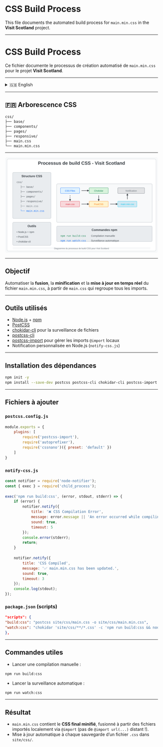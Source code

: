 # CSS Build Process

This file documents the automated build process for `main.min.css` in the **Visit Scotland** project.

---

# CSS Build Process

Ce fichier documente le processus de création automatisé de `main.min.css` pour le projet **Visit Scotland**.

---

<details>
    <summary>🇬🇧 English</summary>

## CSS Directory Structure

```
css/
├── base/
├── components/
├── pages/
├── responsive/
├── main.css
└── main.min.css
```

---

![CSS Build Process](./css-build-process-diagram.svg)

---

## Objective

Automate the **merging**, **minification**, and **real-time updating** of the `main.min.css` file, from `main.css` which includes all imports.

---

## Tools Used

- [Node.js](https://nodejs.org) + [npm](https://www.npmjs.com/)
- [PostCSS](https://postcss.org/)
- [chokidar-cli](https://github.com/kimmobrunfeldt/chokidar-cli) for file watching
- [postcss-cli](https://github.com/postcss/postcss-cli)
- [postcss-import](https://github.com/postcss/postcss-import) for handling local `@import` statements
- Custom Node.js notification system (`notify-css.js`)

---

## Installing Dependencies

```bash
npm init -y
npm install --save-dev postcss postcss-cli chokidar-cli postcss-import
```

---

## Files to Add

### `postcss.config.js`
```js
module.exports = {
    plugins: [
        require('postcss-import'),
        require('autoprefixer'),
        require('cssnano')({ preset: 'default' })
    ]
}
```

### `notify-css.js`
```js
const notifier = require('node-notifier');
const { exec } = require('child_process');

exec('npm run build:css', (error, stdout, stderr) => {
    if (error) {
        notifier.notify({
            title: '❌ CSS Compilation Error',
            message: error.message || 'An error occurred while compiling CSS.',
            sound: true,
            timeout: 5
        });
        console.error(stderr);
        return;
    }

    notifier.notify({
        title: 'CSS Compiled',
        message: '✅ main.min.css has been updated.',
        sound: true,
        timeout: 3
    });
    console.log(stdout);
});
```

### `package.json` (scripts)
```json
"scripts": {
  "build:css": "postcss site/css/main.css -o site/css/main.min.css",
  "watch:css": "chokidar 'site/css/**/*.css' -c 'npm run build:css && node site/scripts/notify-css.js'"
},
```

---

## Useful Commands

- Run a manual compilation:
```bash
npm run build:css
```

- Start automatic file watching:
```bash
npm run watch:css
```

---

## Result

- `main.min.css` contains the **final minified CSS**, merged from files locally imported via `@import` (not remote `@import url(...)` statements!).
  - Automatic updates each time a `.css` file is saved in `site/css/`.

</details>

---

## 🇫🇷 Arborescence CSS

```
css/
├── base/
├── components/
├── pages/
├── responsive/
├── main.css
└── main.min.css
```

---

![Processus de build CSS](./css-build-process-diagram.svg)

---

## Objectif

Automatiser la **fusion**, la **minification** et la **mise à jour en temps réel** du fichier `main.min.css`, à partir de `main.css` qui regroupe tous les imports.

---

## Outils utilisés

- [Node.js](https://nodejs.org) + [npm](https://www.npmjs.com/)
- [PostCSS](https://postcss.org/)
- [chokidar-cli](https://github.com/kimmobrunfeldt/chokidar-cli) pour la surveillance de fichiers
- [postcss-cli](https://github.com/postcss/postcss-cli)
- [postcss-import](https://github.com/postcss/postcss-import) pour gérer les imports `@import` locaux
- Notification personnalisée en Node.js (`notify-css.js`)

---

## Installation des dépendances

```bash
npm init -y
npm install --save-dev postcss postcss-cli chokidar-cli postcss-import
```

---

## Fichiers à ajouter

### `postcss.config.js`
```js
module.exports = {
    plugins: [
        require('postcss-import'),
        require('autoprefixer'),
        require('cssnano')({ preset: 'default' })
    ]
}
```

### `notify-css.js`
```js
const notifier = require('node-notifier');
const { exec } = require('child_process');

exec('npm run build:css', (error, stdout, stderr) => {
    if (error) {
        notifier.notify({
            title: '❌ CSS Compilation Error',
            message: error.message || 'An error occurred while compiling CSS.',
            sound: true,
            timeout: 5
        });
        console.error(stderr);
        return;
    }

    notifier.notify({
        title: 'CSS Compiled',
        message: '✅ main.min.css has been updated.',
        sound: true,
        timeout: 3
    });
    console.log(stdout);
});
```

### `package.json` (scripts)
```json
"scripts": {
"build:css": "postcss site/css/main.css -o site/css/main.min.css",
"watch:css": "chokidar 'site/css/**/*.css' -c 'npm run build:css && node site/scripts/notify-css.js'"
},
```

---

## Commandes utiles

- Lancer une compilation manuelle :
```bash
npm run build:css
```

- Lancer la surveillance automatique :
```bash
npm run watch:css
```

---

## Résultat

- `main.min.css` contient le **CSS final minifié**, fusionné à partir des fichiers importés localement via `@import` (pas de `@import url(...)` distant !).
- Mise à jour automatique à chaque sauvegarde d’un fichier `.css` dans `site/css/`.
